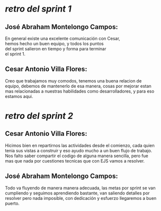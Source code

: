 # *retro del sprint 1*

## José Abraham Montelongo Campos:

En general existe una excelente comunicación con Cesar,  
hemos hecho un buen equipo, y todos los puntos  
del sprint salieron en tiempo y forma para terminar  
el sprint 1. 


## Cesar Antonio Villa Flores:  

Creo que trabajamos muy comodos, tenemos una buena relacion de equipo, debemos de mantenerlo de esa manera, cosas por mejorar estan mas relacionadas a nuestras habilidades como desarrolladores, y para eso estamos aqui.

# *retro del sprint 2*

## Cesar Antonio Villa Flores:

Hicimos bien en repartirnos las actividades desde el comienzo, cada quien tenia sus vistas a construir y eso ayudo mucho a un buen flujo de trabajo. Nos falto saber compartir el codigo de alguna manera sencilla, pero fue mas que nada por cuestiones tecnicas que con EJS vamos a resolver.  

## José Abraham Montelongo Campos:

Todo va fluyendo de manera manera adecuada, las metas por sprint se van cumpliendo y seguimos aprendiendo bastante, van saliendo detalles por resolver pero nada imposible, con dedicación y esfuerzo llegaremos a buen puerto.